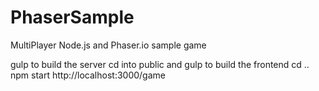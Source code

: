 # PhaserSample
MultiPlayer Node.js and Phaser.io sample game

gulp to build the server
cd into public and gulp to build the frontend
cd ..
npm start
http://localhost:3000/game


